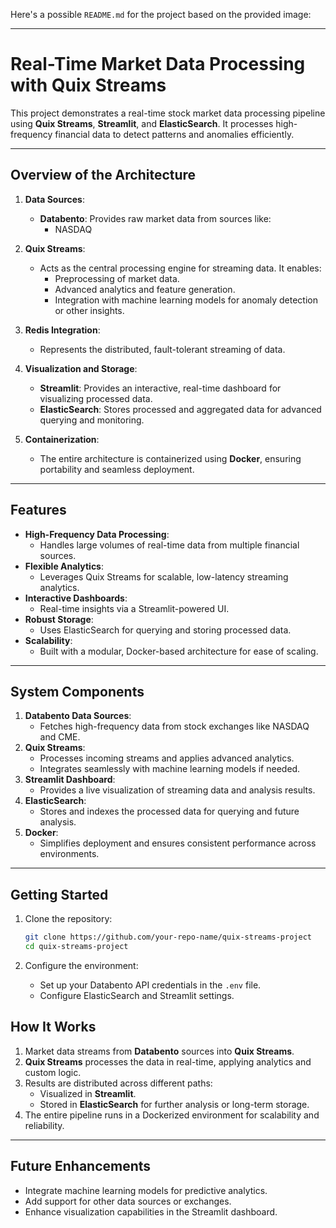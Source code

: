 Here's a possible `README.md` for the project based on the provided image:

---

# Real-Time Market Data Processing with Quix Streams

This project demonstrates a real-time stock market data processing pipeline using **Quix Streams**, **Streamlit**, and **ElasticSearch**. It processes high-frequency financial data to detect patterns and anomalies efficiently.

---

## Overview of the Architecture

1. **Data Sources**:
   - **Databento**: Provides raw market data from sources like:
     - NASDAQ
     

2. **Quix Streams**:
   - Acts as the central processing engine for streaming data. It enables:
     - Preprocessing of market data.
     - Advanced analytics and feature generation.
     - Integration with machine learning models for anomaly detection or other insights.

3. **Redis Integration**:
   - Represents the distributed, fault-tolerant streaming of data.

4. **Visualization and Storage**:
   - **Streamlit**: Provides an interactive, real-time dashboard for visualizing processed data.
   - **ElasticSearch**: Stores processed and aggregated data for advanced querying and monitoring.

5. **Containerization**:
   - The entire architecture is containerized using **Docker**, ensuring portability and seamless deployment.

---

## Features

- **High-Frequency Data Processing**:
  - Handles large volumes of real-time data from multiple financial sources.
- **Flexible Analytics**:
  - Leverages Quix Streams for scalable, low-latency streaming analytics.
- **Interactive Dashboards**:
  - Real-time insights via a Streamlit-powered UI.
- **Robust Storage**:
  - Uses ElasticSearch for querying and storing processed data.
- **Scalability**:
  - Built with a modular, Docker-based architecture for ease of scaling.

---

## System Components

1. **Databento Data Sources**:
   - Fetches high-frequency data from stock exchanges like NASDAQ and CME.
2. **Quix Streams**:
   - Processes incoming streams and applies advanced analytics.
   - Integrates seamlessly with machine learning models if needed.
3. **Streamlit Dashboard**:
   - Provides a live visualization of streaming data and analysis results.
4. **ElasticSearch**:
   - Stores and indexes the processed data for querying and future analysis.
5. **Docker**:
   - Simplifies deployment and ensures consistent performance across environments.

---

## Getting Started

1. Clone the repository:

   ```bash
   git clone https://github.com/your-repo-name/quix-streams-project
   cd quix-streams-project
   ```

2. Configure the environment:
   - Set up your Databento API credentials in the `.env` file.
   - Configure ElasticSearch and Streamlit settings.


## How It Works

1. Market data streams from **Databento** sources into **Quix Streams**.
2. **Quix Streams** processes the data in real-time, applying analytics and custom logic.
3. Results are distributed across different paths:
   - Visualized in **Streamlit**.
   - Stored in **ElasticSearch** for further analysis or long-term storage.
4. The entire pipeline runs in a Dockerized environment for scalability and reliability.

---

## Future Enhancements

- Integrate machine learning models for predictive analytics.
- Add support for other data sources or exchanges.
- Enhance visualization capabilities in the Streamlit dashboard.
